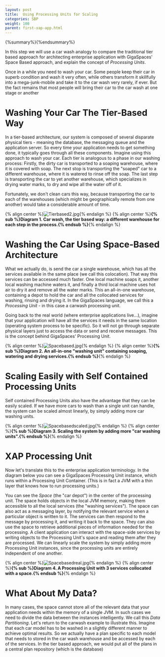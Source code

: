 ```yaml
---
layout: post
title:  Using Processing Units for Scaling
categories: SBP
weight: 100
parent: first-xap-app.html
---
```


{%summary%}{%endsummary%}

In this step we will use a car wash analogy to compare the traditional tier based approach for architecting enterprise application with GigaSpaces' Space Based approach, and explain the concept of _Processing Units_.

Once in a while you need to wash your car. Some people keep their car in superb condition and wash it very often, while others transform it skillfully into a mega-junk-mobile and take it to the car wash very rarely, if ever. But the fact remains that most people will bring their car to the car wash at one stage or another

# Washing Your Car The Tier-Based Way

In a tier-based architecture, our system is composed of several disparate physical tiers - meaning the database, the messaging queue and the application server. So every time your application needs to get something done, it typically goes through all these components. Imagine using this approach to wash your car. Each tier is analogous to a phase in our washing process: Firstly, the dirty car is transported to a soaping warehouse, where it is covered with soap. The next stop is transporting the "soaped" car to a different warehouse, where it is watered to rinse off the soap. The last step is transporting the car to yet another warehouse, which specializes in drying water marks, to dry and wipe all the water off of it.

Fortunately, we don't clean cars this way, because transporting the car to each of the warehouses (which might be geographically remote from one another) would take a considerable amount of time.

{% align center %}![Tierbased2.jpg](/attachment_files/Tierbased2.jpg){% endalign %}
{% align center %}**{% sub %}Diagram 1. Car wash, the tier based way: a different warehouse for each step in the process.{% endsub %}**{% endalign %}

# Washing the Car Using Space-Based Architecture

What we actually do, is send the car a single warehouse, which has all the services available in the same place (we call this colocation). That way this services can be accessed much faster. One local machine soaps it, another local washing machine waters it, and finally a third local machine uses hot air to dry it and remove all the water marks. This an all-in-one warehouse, containing a depot to hold the car and all the collocated services for washing, rinsing and drying it. In the GigaSpaces language, we call this a _Processing Unit_ - in this case a carwash processing unit.

Going back to the real world (where enterprise applications live...), imagine that your application will have all the services it needs in the same location (operating system process to be specific). So it will not go through separate physical layers just to access the data or send and receive messages. This is the concept behind GigaSpaces' Processing Unit.

{% align center %}![Spacebased.jpg](/attachment_files/Spacebased.jpg){% endalign %}
{% align center %}**{% sub %}Diagram 2. An all-in-one "washing unit" containing soaping, watering and drying services.{% endsub %}**{% endalign %}

# Scaling Easily with Self Contained Processing Units

Self contained Processing Units also have the advantage that they can be easily scaled. If we have more cars to wash than a single unit can handle, the system can be scaled almost linearly, by simply adding more car washing units.

{% align center %}![Spacebasedscaled.jpg](/attachment_files/Spacebasedscaled.jpg){% endalign %}
{% align center %}**{% sub %}Diagram 3. Scaling the system by adding more "car washing units".{% endsub %}**{% endalign %}

# XAP Processing Unit


Now let's translate this to the enterprise application terminology. In the diagram below you can see a GigaSpaces Processing Unit instance, which runs within a Processing Unit Container. (This is in fact a JVM with a thin layer that knows how to run processing units.)

You can see the _Space_ (the "car depot") in the center of the processing unit. The space holds objects in the local JVM memory, making them accessible to all the local services (the "washing services"). The space can also act as a messaging layer, by notifying the relevant service when a particular object is written to it. The services can then respond to the message by processing it, and writing it back to the space. They can also use the space to retrieve additional pieces of information needed for the processing. A client application can interact with the space-side services by writing objects to the Processing Unit's space and reading them after they are processed. We can linearly scale the system by simply adding more Processing Unit instances, since the processing units are entirely independent of one another.

{% align center %}![Spacebasedreal.jpg](/attachment_files/Spacebasedreal.jpg){% endalign %}
{% align center %}**{% sub %}Diagram 4. A Processing Unit with 3 services collocated with a space.{% endsub %}**{% endalign %}


# What About My Data?

In many cases, the space cannot store all of the relevant data that your application needs within the memory of a single JVM. In such cases we need to divide the data between the instances intelligently. We call this _Data Partitioning_. Let's return to the carwash example to illustrate this.
Imagine that each car model has to be washed in a slightly different manner to achieve optimal results. So we actually have a plan specific to each model that needs to stored in the car wash warehouse and be accessed by each of the services. In the tier based approach, we would put all of the plans in a central plan repository (which is the database)


